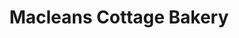 ---
title: "Macleans Cottage Bakery"
url: /beinn-na-faoghla/macleans-cottage-bakery/
shop: Bäckerei
---